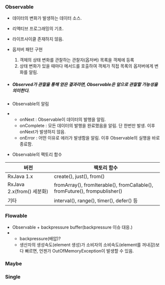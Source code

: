### Observable

+ 데이터의 변화가 발생하는 데이터 소스.
+ 리액티브 프로그래밍의 기초.
+ 라이프사이클 존재하지 않음.
+ 옵저버 패턴 구현
  1. 객체의 상태 변화를 관찰하는 관찰자(옵저버) 목록을 객체에 등록
  2. 상태 변화가 있을 때마다 메서드를 호출하여 객체가 직접 목록의 옵저버에게 변화를 알림.

+ ##### Observed가 관찰을 통해 얻은 결과라면, Observable은 앞으로 관찰할 가능성을 의미한다.

+   Observable의 알림
+ + onNext : Observable이 데이터의 발행을 알림.
  + onComplete : 모든 데이터의 발행을 완료했음을 알림. 단 한번만 발생. 이후 onNext가 발생하지 않음.
  + onError : 어떤 이유로 에러가 발생함을 알림. 이후 Observable의 실행을 바로 종료함.
+ Observable의 팩토리 함수

| 버전                      | 팩토리 함수                                                  |
| ------------------------- | ------------------------------------------------------------ |
| RxJava 1.x                | create(), just(), from()                                     |
| RxJava 2.x(from() 세분화) | fromArray(), fromIterable(), fromCallable(), fromFuture(), frompublisher() |
| 기타                      | interval(), range(), timer(), defer() 등                     |



### Flowable

+ Observable + backpressure buffer(backpressure 이슈 대응.)
+ + backpressure(배압)?
  + 생산자의 생성속도(element 생성)가 소비자의 소비속도(element를 꺼내감)보다 빠르면, 언젠가 OutOfMemoryException이 발생할 수 있음.

### Maybe

### Single